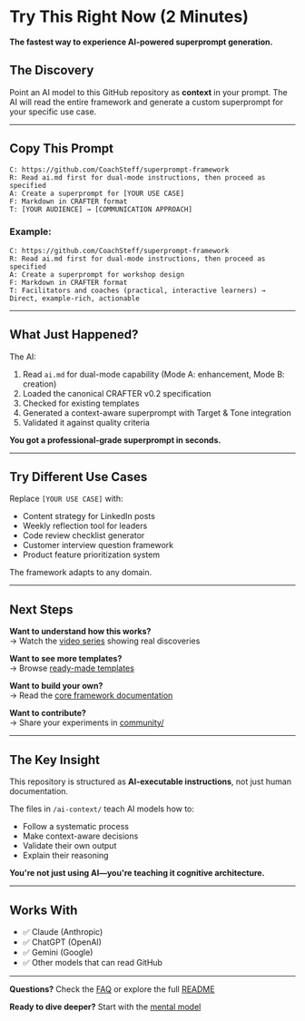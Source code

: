 # Try This Right Now (2 Minutes)

**The fastest way to experience AI-powered superprompt generation.**

## The Discovery

Point an AI model to this GitHub repository as **context** in your prompt. The AI will read the entire framework and generate a custom superprompt for your specific use case.

---

## Copy This Prompt

```
C: https://github.com/CoachSteff/superprompt-framework
R: Read ai.md first for dual-mode instructions, then proceed as specified
A: Create a superprompt for [YOUR USE CASE]
F: Markdown in CRAFTER format
T: [YOUR AUDIENCE] → [COMMUNICATION APPROACH]
```

### Example:

```
C: https://github.com/CoachSteff/superprompt-framework
R: Read ai.md first for dual-mode instructions, then proceed as specified
A: Create a superprompt for workshop design
F: Markdown in CRAFTER format
T: Facilitators and coaches (practical, interactive learners) → Direct, example-rich, actionable
```

---

## What Just Happened?

The AI:
1. Read `ai.md` for dual-mode capability (Mode A: enhancement, Mode B: creation)
2. Loaded the canonical CRAFTER v0.2 specification
3. Checked for existing templates
4. Generated a context-aware superprompt with Target & Tone integration
5. Validated it against quality criteria

**You got a professional-grade superprompt in seconds.**

---

## Try Different Use Cases

Replace `[YOUR USE CASE]` with:
- Content strategy for LinkedIn posts
- Weekly reflection tool for leaders
- Code review checklist generator
- Customer interview question framework
- Product feature prioritization system

The framework adapts to any domain.

---

## Next Steps

**Want to understand how this works?**  
→ Watch the [video series](tutorials/) showing real discoveries

**Want to see more templates?**  
→ Browse [ready-made templates](templates/)

**Want to build your own?**  
→ Read the [core framework documentation](docs/)

**Want to contribute?**  
→ Share your experiments in [community/](community/)

---

## The Key Insight

This repository is structured as **AI-executable instructions**, not just human documentation. 

The files in `/ai-context/` teach AI models how to:
- Follow a systematic process
- Make context-aware decisions
- Validate their own output
- Explain their reasoning

**You're not just using AI—you're teaching it cognitive architecture.**

---

## Works With

- ✅ Claude (Anthropic)
- ✅ ChatGPT (OpenAI)
- ✅ Gemini (Google)
- ✅ Other models that can read GitHub

---

**Questions?** Check the [FAQ](docs/faq.md) or explore the full [README](README.md)

**Ready to dive deeper?** Start with the [mental model](docs/mental-model.md)
